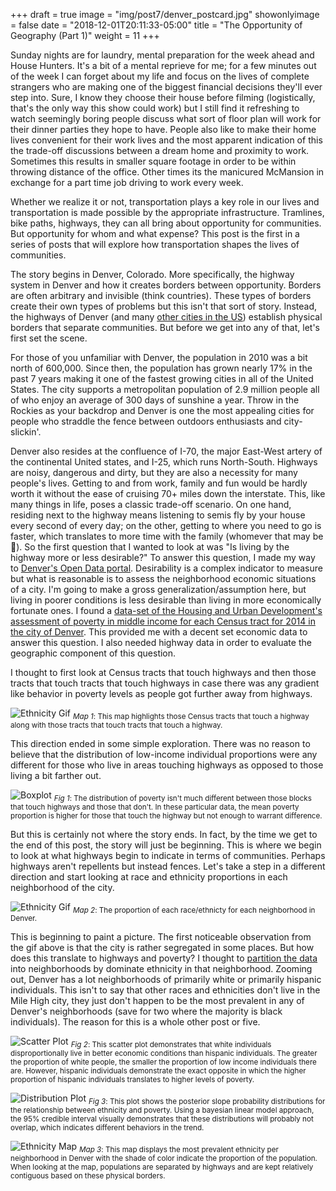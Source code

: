 +++
draft = true
image = "img/post7/denver_postcard.jpg"
showonlyimage = false
date = "2018-12-01T20:11:33-05:00"
title = "The Opportunity of Geography (Part 1)"
weight = 11
+++

Sunday nights are for laundry, mental preparation for the week ahead and House Hunters. It's a bit of a mental reprieve for me; for a few minutes out of the week I can forget about my life and focus on the lives of complete strangers who are making one of the biggest financial decisions they'll ever step into. Sure, I know they choose their house before filming (logistically, that's the only way this show could work) but I still find it refreshing to watch seemingly boring people discuss what sort of floor plan will work for their dinner parties they hope to have. People also like to make their home lives convenient for their work lives and the most apparent indication of this the trade-off discussions between a dream home and proximity to work. Sometimes this results in smaller square footage in order to be within throwing distance of the office. Other times its the manicured McMansion in exchange for a part time job driving to work every week. 

Whether we realize it or not, transportation plays a key role in our lives and transportation is made possible by the appropriate infrastructure. Tramlines, bike paths, highways, they can all bring about opportunity for communities. But opportunity for whom and what expense? This post is the first in a series of posts that will explore how transportation shapes the lives of communities. 

The story begins in Denver, Colorado. More specifically, the highway system in Denver and how it creates borders between opportunity. Borders are often arbitrary and invisible (think countries). These types of borders create their own types of problems but this isn't that sort of story. Instead, the highways of Denver (and many [other cities in the US](https://www.theatlantic.com/business/archive/2016/03/role-of-highways-in-american-poverty/474282/)) establish physical borders that separate communities. But before we get into any of that, let's first set the scene. 

For those of you unfamiliar with Denver, the population in 2010 was a bit north of 600,000. Since then, the population has grown nearly 17% in the past 7 years making it one of the fastest growing cities in all of the United States. The city supports a metropolitan population of 2.9 million people all of who enjoy an average of 300 days of sunshine a year. Throw in the Rockies as your backdrop and Denver is one the most appealing cities for people who straddle the fence between outdoors enthusiasts and city-slickin'. 

Denver also resides at the confluence of I-70, the major East-West artery of the continental United states, and I-25, which runs North-South. Highways are noisy, dangerous and dirty, but they are also a necessity for many people's lives. Getting to and from work, family and fun would be hardly worth it without the ease of cruising 70+ miles down the interstate. This, like many things in life, poses a classic trade-off scenario. On one hand, residing next to the highway means listening to semis fly by your house every second of every day; on the other, getting to where you need to go is faster, which translates to more time with the family (whomever that may be 🐶). So the first question that I wanted to look at was "Is living by the highway more or less desirable?" To answer this question, I made my way to [Denver's Open Data portal](https://www.denvergov.org/opendata). Desirability is a complex indicator to measure but what is reasonable is to assess the neighborhood economic situations of a city. I'm going to make a gross generalization/assumption here, but living in poorer conditions is less desirable than living in more economically fortunate ones. I found a [data-set of the Housing and Urban Development's assessment of poverty in middle income for each Census tract for 2014 in the city of Denver](https://www.denvergov.org/opendata/dataset/city-and-county-of-denver-hud-income-levels). This provided me with a decent set economic data to answer this question. I also needed highway data in order to evaluate the geographic component of this question. 

I thought to first look at Census tracts that touch highways and then those tracts that touch tracts that touch highways in case there was any gradient like behavior in poverty levels as people got further away from highways.

![Ethnicity Gif](/img/post7/hwy_touches_map.png)
<sub>*Map 1*: This map highlights those Census tracts that touch a highway along with those tracts that touch tracts that touch a highway.</sub>

This direction ended in some simple exploration. There was no reason to believe that the distribution of low-income individual proportions were any different for those who live in areas touching highways as opposed to those living a bit farther out.

![Boxplot](/img/post7/box_plot.png)
<sub>*Fig 1*: The distribution of poverty isn't much different between those blocks that touch highways and those that don't. In these particular data, the mean poverty proportion is higher for those that touch the highway but not enough to warrant difference.</sub>

But this is certainly not where the story ends. In fact, by the time we get to the end of this post, the story will just be beginning. This is where we begin to look at what highways begin to indicate in terms of communities. Perhaps highways aren't repellents but instead fences. Let's take a step in a different direction and start looking at race and ethnicity proportions in each neighborhood of the city.


![Ethnicity Gif](/img/post7/hwy_plot.gif)
<sub>*Map 2*: The proportion of each race/ethnicty for each neighborhood in Denver.</sub>

This is beginning to paint a picture. The first noticeable observation from the gif above is that the city is rather segregated in some places. But how does this translate to highways and poverty? I thought to [partition the data](https://papers.nips.cc/paper/5605-partition-wise-linear-models.pdf) into neighborhoods by dominate ethnicity in that neighborhood. Zooming out, Denver has a lot neighborhoods of primarily white or primarily hispanic individuals. This isn't to say that other races and ethnicities don't live in the Mile High city, they just don't happen to be the most prevalent in any of Denver's neighborhoods (save for two where the majority is black individuals). The reason for this is a whole other post or five. 

![Scatter Plot](/img/post7/scatter.png)
<sub>*Fig 2*: This scatter plot demonstrates that white individuals disproportionally live in better economic conditions than hispanic individuals. The greater the proportion of white people, the smaller the proportion of low income individuals there are. However, hispanic individuals demonstrate the exact opposite in which the higher proportion of hispanic individuals translates to higher levels of poverty.</sub>

![Distribution Plot](/img/post7/posteriors.png)
<sub>*Fig 3*: This plot shows the posterior slope probability distributions for the relationship between ethnicity and poverty. Using a bayesian linear model approach, the 95% credible interval visually demonstrates that these distributions will probably not overlap, which indicates different behaviors in the trend.</sub>

![Ethnicity Map](/img/post7/neigh_ethn_map.png)
<sub>*Map 3*: This map displays the most prevalent ethnicity per neighborhood in Denver with the shade of color indicate the proportion of the population. When looking at the map, populations are separated by highways and are kept relatively contiguous based on these physical borders.</sub>